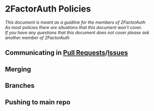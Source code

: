 # 2FactorAuth Policies
_This document is meant as a guidline for the members of 2FactorAuth_  
_As most policies there are situations that this document won't cover._  
_If you have any questions that this document does not cover please ask another member of 2FactorAuth_  


## Communicating in [Pull Requests](https://help.github.com/articles/using-pull-requests/)/[Issues](https://guides.github.com/features/issues/)


## Merging


## Branches


## Pushing to main repo

